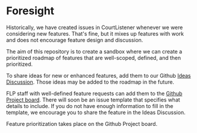 # Foresight

Historically, we have created issues in CourtListener whenever we were considering new features. 
That's fine, but it mixes up features with work and does not encourage feature design and 
discussion. 

The aim of this repository is to create a sandbox where we can create a prioritized roadmap of
features that are well-scoped, defined, and then prioritized.

To share ideas for new or enhanced features, add them to our Github [Ideas Discussion](https://github.com/freelawproject/feature-foresight/discussions/categories/ideas). Those ideas may be added to the roadmap in the future.

FLP staff with well-defined feature requests can add them to the [Github Project board](https://github.com/orgs/freelawproject/projects/59/views/1). There will soon be an issue template that specifies what details to include. If you do not have enough information to fill in the template, we encourage you to share the feature in the Ideas Discussion.

Feature prioritization takes place on the Github Project board.
